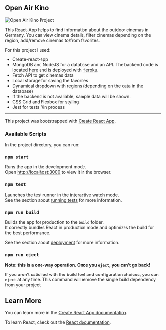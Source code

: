 ## Open Air Kino 

![Open Air Kino Project](https://i.postimg.cc/9M6NQJW1/open-air-kino1.png)

This React-App helps to find information about the outdoor cinemas in Germany.
You can view cinema details, filter cinemas depending on the region, add/remove cinemas to/from favorites.

For this project I used:

* Create-react-app
* MongoDB and NodeJS for a database and an API. The backend code is located [here](https://github.com/moinkatja/open-air-node) and is deployed with [Heroku](https://open-air-cinema.herokuapp.com/api/cinemas).
* Fetch API to get cinemas data
* Local storage for saving the favorites
* Dynamical dropdown with regions (depending on the data in the database)
* If the backend is not avaliable, sample data will be shown. 
* CSS Grid and Flexbox for styling
* Jest for tests //in process
  
------------
This project was bootstrapped with [Create React App](https://github.com/facebook/create-react-app).

### Available Scripts

In the project directory, you can run:

### `npm start`

Runs the app in the development mode.<br />
Open [http://localhost:3000](http://localhost:3000) to view it in the browser.


### `npm test`

Launches the test runner in the interactive watch mode.<br />
See the section about [running tests](https://facebook.github.io/create-react-app/docs/running-tests) for more information.

### `npm run build`

Builds the app for production to the `build` folder.<br />
It correctly bundles React in production mode and optimizes the build for the best performance.

See the section about [deployment](https://facebook.github.io/create-react-app/docs/deployment) for more information.

### `npm run eject`

**Note: this is a one-way operation. Once you `eject`, you can’t go back!**

If you aren’t satisfied with the build tool and configuration choices, you can `eject` at any time. This command will remove the single build dependency from your project.

## Learn More

You can learn more in the [Create React App documentation](https://facebook.github.io/create-react-app/docs/getting-started).

To learn React, check out the [React documentation](https://reactjs.org/).